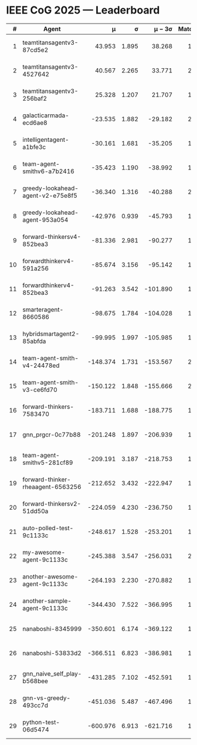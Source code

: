 # IEEE CoG 2025 — Leaderboard

| # | Agent | μ | σ | μ − 3σ | Matches | Updated |
|---:|---|---:|---:|---:|---:|---|
| 1 | teamtitansagentv3-87cd5e2 | 43.953 | 1.895 | 38.268 | 1832 | 2025-08-18 02:46 |
| 2 | teamtitansagentv3-4527642 | 40.567 | 2.265 | 33.771 | 2060 | 2025-08-18 02:46 |
| 3 | teamtitansagentv3-256baf2 | 25.328 | 1.207 | 21.707 | 1972 | 2025-08-18 02:46 |
| 4 | galacticarmada-ecd6ae8 | -23.535 | 1.882 | -29.182 | 2300 | 2025-08-18 02:46 |
| 5 | intelligentagent-a1bfe3c | -30.161 | 1.681 | -35.205 | 1531 | 2025-08-18 02:46 |
| 6 | team-agent-smithv6-a7b2416 | -35.423 | 1.190 | -38.992 | 1840 | 2025-08-18 02:46 |
| 7 | greedy-lookahead-agent-v2-e75e8f5 | -36.340 | 1.316 | -40.288 | 2036 | 2025-08-18 02:46 |
| 8 | greedy-lookahead-agent-953a054 | -42.976 | 0.939 | -45.793 | 1876 | 2025-08-18 02:46 |
| 9 | forward-thinkersv4-852bea3 | -81.336 | 2.981 | -90.277 | 1444 | 2025-08-18 02:46 |
| 10 | forwardthinkerv4-591a256 | -85.674 | 3.156 | -95.142 | 1804 | 2025-08-18 02:46 |
| 11 | forwardthinkerv4-852bea3 | -91.263 | 3.542 | -101.890 | 1496 | 2025-08-18 02:46 |
| 12 | smarteragent-8660586 | -98.675 | 1.784 | -104.028 | 1713 | 2025-08-18 02:46 |
| 13 | hybridsmartagent2-85abfda | -99.995 | 1.997 | -105.985 | 1852 | 2025-08-18 02:46 |
| 14 | team-agent-smith-v4-24478ed | -148.374 | 1.731 | -153.567 | 2080 | 2025-08-18 02:46 |
| 15 | team-agent-smith-v3-ce6fd70 | -150.122 | 1.848 | -155.666 | 2200 | 2025-08-18 02:46 |
| 16 | forward-thinkers-7583470 | -183.711 | 1.688 | -188.775 | 1660 | 2025-08-18 02:46 |
| 17 | gnn_prgcr-0c77b88 | -201.248 | 1.897 | -206.939 | 1810 | 2025-08-18 02:46 |
| 18 | team-agent-smithv5-281cf89 | -209.191 | 3.187 | -218.753 | 1960 | 2025-08-18 02:46 |
| 19 | forward-thinker-rheaagent-6563256 | -212.652 | 3.432 | -222.947 | 1936 | 2025-08-18 02:46 |
| 20 | forward-thinkersv2-51dd50a | -224.059 | 4.230 | -236.750 | 1736 | 2025-08-18 02:46 |
| 21 | auto-polled-test-9c1133c | -248.617 | 1.528 | -253.201 | 1680 | 2025-08-18 02:46 |
| 22 | my-awesome-agent-9c1133c | -245.388 | 3.547 | -256.031 | 2180 | 2025-08-18 02:46 |
| 23 | another-awesome-agent-9c1133c | -264.193 | 2.230 | -270.882 | 1960 | 2025-08-18 02:46 |
| 24 | another-sample-agent-9c1133c | -344.430 | 7.522 | -366.995 | 1780 | 2025-08-18 02:46 |
| 25 | nanaboshi-8345999 | -350.601 | 6.174 | -369.122 | 1740 | 2025-08-18 02:46 |
| 26 | nanaboshi-53833d2 | -366.511 | 6.823 | -386.981 | 1560 | 2025-08-18 02:46 |
| 27 | gnn_naive_self_play-b568bee | -431.285 | 7.102 | -452.591 | 1640 | 2025-08-18 02:46 |
| 28 | gnn-vs-greedy-493cc7d | -451.036 | 5.487 | -467.496 | 1640 | 2025-08-18 02:46 |
| 29 | python-test-06d5474 | -600.976 | 6.913 | -621.716 | 1570 | 2025-08-18 02:46 |
